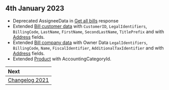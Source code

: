 ## 4th January 2023
* Deprecated AssigneeData in [Get all bills](../operations/bills.md#get-all-bills) response
* Extended [Bill customer data](../operations/bills.md#bill-customer-data) with `CustomerID`, `LegalIdentifiers`, `BillingCode`, `LastName`, `FirstName`, `SecondLastName`, `TitlePrefix` and with [Address](../operations/bills.md#address) fields.
* Extended [Bill company data](../operations/bills.md#bill-company-data) with Owner Data `LegalIdentifiers`, `BillingCode`, `Name`, `FiscalIdentifier`, `AdditionalTaxIdentifier` and with [Address](../operations/bills.md#address) fields.
* Extended [Product](../operations/products.md#product) with AccountingCategoryId.

| Next |
| :-- |
| [Changelog 2021](changelog2021.md) |